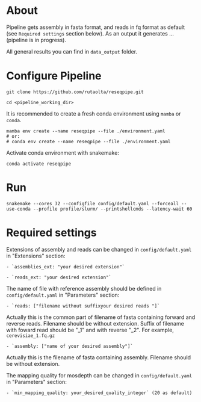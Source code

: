 # About

Pipeline gets assembly in fasta format, and reads in fq format as default (see `Required settings` section below). 
As an output it generates ... (pipeline is in progress).

All general results you can find in `data_output` folder.

# Configure Pipeline

`git clone https://github.com/rutaolta/reseqpipe.git`

`cd <pipeline_working_dir>`

It is recommended to create a fresh conda environment using `mamba` or `conda`.

```
mamba env create --name reseqpipe --file ./environment.yaml
# or:
# conda env create --name reseqpipe --file ./environment.yaml
```

Activate conda environment with snakemake:

`conda activate reseqpipe`

# Run

`snakemake --cores 32 --configfile config/default.yaml --forceall --use-conda --profile profile/slurm/ --printshellcmds --latency-wait 60`

# Required settings

Extensions of assembly and reads can be changed in `config/default.yaml` in "Extensions" section:

    - `assemblies_ext: "your desired extension"`
    
    - `reads_ext: "your desired extension"`

The name of file with reference assembly should be defined in `config/default.yaml` in "Parameters" section:

    - `reads: ["filename without suffixyour desired reads "]`

Actually this is the common part of filename of fasta containing forward and reverse reads. Filename should be without extension. Suffix of filename with foward read should be "_1" and with reverse "_2". For example, `cerevisiae_1.fq.gz`

    - `assembly: ["name of your desired assembly"]`

Actually this is the filename of fasta containing assembly. Filename should be without extension.

The mapping quality for mosdepth can be changed in `config/default.yaml` in "Parameters" section:

    - `min_mapping_quality: your_desired_quality_integer` (20 as default)
